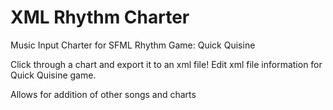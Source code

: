 # XML Rhythm Charter
Music Input Charter for SFML Rhythm Game: Quick Quisine

Click through a chart and export it to an xml file!
Edit xml file information for Quick Quisine game.

Allows for addition of other songs and charts
